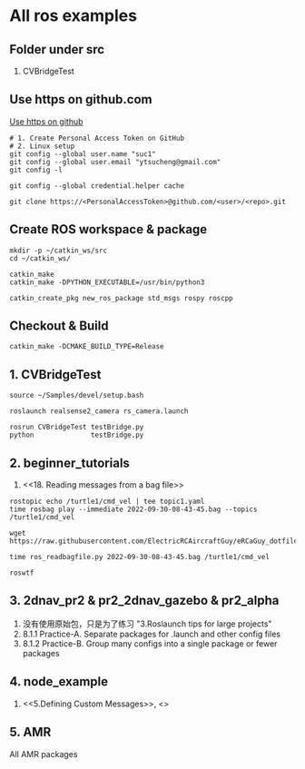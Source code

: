 # All ros examples

## Folder under src
1. CVBridgeTest

## Use https on github.com
[Use https on github](https://stackoverflow.com/questions/68775869/message-support-for-password-authentication-was-removed-please-use-a-personal)
```
# 1. Create Personal Access Token on GitHub
# 2. Linux setup
git config --global user.name "suc1"
git config --global user.email "ytsucheng@gmail.com"
git config -l

git config --global credential.helper cache

git clone https://<PersonalAccessToken>@github.com/<user>/<repo>.git
```

## Create ROS workspace & package
```
mkdir -p ~/catkin_ws/src
cd ~/catkin_ws/
```
```
catkin_make
catkin_make -DPYTHON_EXECUTABLE=/usr/bin/python3

catkin_create_pkg new_ros_package std_msgs rospy roscpp
```
## Checkout & Build
```
catkin_make -DCMAKE_BUILD_TYPE=Release
```

## 1. CVBridgeTest
```
source ~/Samples/devel/setup.bash

roslaunch realsense2_camera rs_camera.launch

rosrun CVBridgeTest testBridge.py
python              testBridge.py
```

## 2. beginner_tutorials
1. <<18. Reading messages from a bag file>>
```
rostopic echo /turtle1/cmd_vel | tee topic1.yaml
time rosbag play --immediate 2022-09-30-08-43-45.bag --topics /turtle1/cmd_vel

wget https://raw.githubusercontent.com/ElectricRCAircraftGuy/eRCaGuy_dotfiles/master/useful_scripts/ros_readbagfile.py

time ros_readbagfile.py 2022-09-30-08-43-45.bag /turtle1/cmd_vel

roswtf
```

## 3. 2dnav_pr2 & pr2_2dnav_gazebo & pr2_alpha
1. 没有使用原始包，只是为了练习 "3.Roslaunch tips for large projects"
2. 8.1.1 Practice-A. Separate packages for .launch and other config files
3. 8.1.2 Practice-B. Group many configs into a single package or fewer packages

## 4. node_example
1. <<5.Defining Custom Messages>>, <<ROSNodeTutorialPython>>

## 5. AMR
All AMR packages